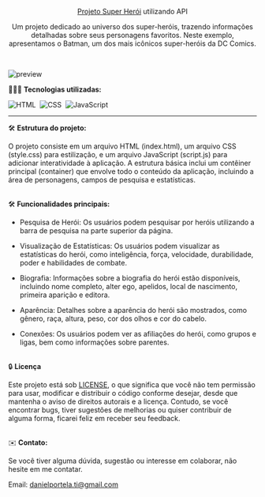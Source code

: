 <div align="center">

<a href="https://superheroapi.netlify.app/">Projeto Super Herói</a> utilizando API

<p>Um projeto dedicado ao universo dos super-heróis, trazendo informações detalhadas sobre seus personagens favoritos. Neste exemplo, apresentamos o Batman, um dos mais icônicos super-heróis da DC Comics.</p> 
</div>

![preview](https://github.com/daniel-portela/projeto-api/assets/110783805/bcb0781d-540e-40d3-90c3-885b09f2ac83)

👨🏼‍💻 <b>Tecnologias utilizadas:</b>

![HTML](https://img.shields.io/badge/-HTML-0D1117?style=for-the-badge&logo=html5&labelColor=0D1117)&nbsp;
![CSS](https://img.shields.io/badge/-CSS-0D1117?style=for-the-badge&logo=CSS3&logoColor=blue&labelColor=0D1117)&nbsp;
![JavaScript](https://img.shields.io/badge/-javascript-0D1117?style=for-the-badge&logo=javascript&logoColor=yellow&labelColor=0D1117)&nbsp;<hr>

🛠️ <b>Estrutura do projeto:</b>

O projeto consiste em um arquivo HTML (index.html), um arquivo CSS (style.css) para estilização, e um arquivo JavaScript (script.js) para adicionar interatividade à aplicação. A estrutura básica inclui um contêiner principal (container) que envolve todo o conteúdo da aplicação, incluindo a área de personagens, campos de pesquisa e estatísticas.<br><br>

🛠️ <b>Funcionalidades principais:</b>

- Pesquisa de Herói: Os usuários podem pesquisar por heróis utilizando a barra de pesquisa na parte superior da página.

- Visualização de Estatísticas: Os usuários podem visualizar as estatísticas do herói, como inteligência, força, velocidade, durabilidade, poder e habilidades de combate.

- Biografia: Informações sobre a biografia do herói estão disponíveis, incluindo nome completo, alter ego, apelidos, local de nascimento, primeira aparição e editora.

- Aparência: Detalhes sobre a aparência do herói são mostrados, como gênero, raça, altura, peso, cor dos olhos e cor do cabelo.

- Conexões: Os usuários podem ver as afiliações do herói, como grupos e ligas, bem como informações sobre parentes.<br><br>


🔒 <b>Licença</b>

Este projeto está sob [LICENSE](LICENSE), o que significa que você não tem permissão para usar, modificar e distribuir o código conforme desejar, desde que mantenha o aviso de direitos autorais e a licença. Contudo, se você encontrar bugs, tiver sugestões de melhorias ou quiser contribuir de alguma forma, ficarei feliz em receber seu feedback.<br><br>

✉️ <b>Contato:</b>

Se você tiver alguma dúvida, sugestão ou interesse em colaborar, não hesite em me contatar.

Email: <a href="mailto:danielportela.ti@gmail.com"> danielportela.ti@gmail.com</a>

